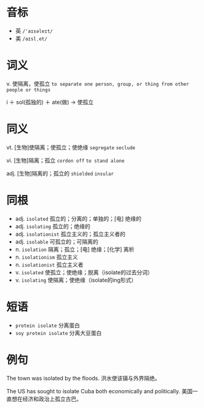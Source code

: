 # 音标

- 英 `/'aɪsəleɪt/`
- 美 `/aɪslˌet/`

# 词义

v. 使隔离，使孤立
`to separate one person, group, or thing from other people or things`



i ＋ sol(孤独的) ＋ ate(做) → 使孤立

# 同义

vt. [生物]使隔离；使孤立；使绝缘
`segregate` `seclude`

vi. [生物]隔离；孤立
`cordon off` `to stand alone`

adj. [生物]隔离的；孤立的
`shielded` `insular`

# 同根

- adj. `isolated` 孤立的；分离的；单独的；[电] 绝缘的
- adj. `isolating` 孤立的；绝缘的
- adj. `isolationist` 孤立主义的；孤立主义者的
- adj. `isolable` 可孤立的；可隔离的
- n. `isolation` 隔离；孤立；[电] 绝缘；[化学] 离析
- n. `isolationism` 孤立主义
- n. `isolationist` 孤立主义者
- v. `isolated` 使孤立；使绝缘；脱离（isolate的过去分词）
- v. `isolating` 使隔离；使绝缘（isolate的ing形式）

# 短语

- `protein isolate` 分离蛋白
- `soy protein isolate` 分离大豆蛋白

# 例句

The town was isolated by the floods.
洪水使该镇与外界隔绝。

The US has sought to isolate Cuba both economically and politically.
美国一直想在经济和政治上孤立古巴。


